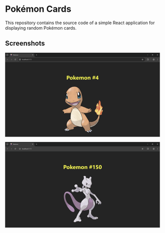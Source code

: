 # Pokémon Cards

This repository contains the source code of a simple React application for displaying random Pokémon cards.

## Screenshots

![Pokemon 1](assets/screenshot_01.png)

![Pokemon 2](assets/screenshot_02.png)